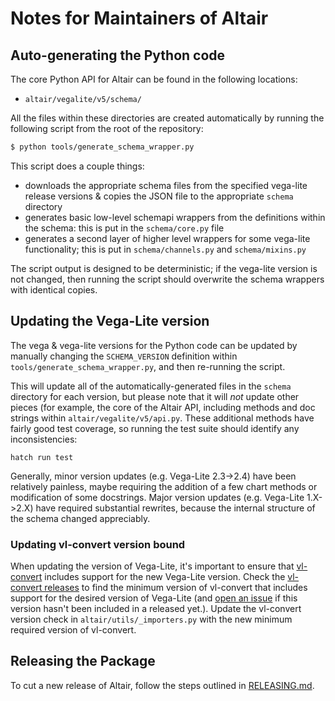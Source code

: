 # Notes for Maintainers of Altair


## Auto-generating the Python code

The core Python API for Altair can be found in the following locations:

- ``altair/vegalite/v5/schema/``

All the files within these directories are created automatically by running
the following script from the root of the repository:

```bash
$ python tools/generate_schema_wrapper.py
```

This script does a couple things:

- downloads the appropriate schema files from the specified vega-lite
  release versions & copies the JSON file to the appropriate ``schema``
  directory
- generates basic low-level schemapi wrappers from the definitions within
  the schema: this is put in the ``schema/core.py`` file
- generates a second layer of higher level wrappers for some vega-lite
  functionality; this is put in ``schema/channels.py`` and ``schema/mixins.py``

The script output is designed to be deterministic; if the vega-lite version
is not changed, then running the script should overwrite the schema wrappers
with identical copies.

## Updating the Vega-Lite version

The vega & vega-lite versions for the Python code can be updated by manually
changing the ``SCHEMA_VERSION`` definition within
``tools/generate_schema_wrapper.py``, and then re-running the script.

This will update all of the automatically-generated files in the ``schema``
directory for each version, but please note that it will *not* update other
pieces (for example, the core of the Altair API, including methods and
doc strings within ``altair/vegalite/v5/api.py``.
These additional methods have fairly good test coverage, so running the test
suite should identify any inconsistencies:
```
hatch run test
```
Generally, minor version updates (e.g. Vega-Lite 2.3->2.4) have been relatively
painless, maybe requiring the addition of a few chart methods or modification
of some docstrings.
Major version updates (e.g. Vega-Lite 1.X->2.X) have required substantial
rewrites, because the internal structure of the schema changed appreciably.

### Updating vl-convert version bound
When updating the version of Vega-Lite, it's important to ensure that 
[vl-convert](https://github.com/vega/vl-convert) includes support for the new Vega-Lite version. 
Check the [vl-convert releases](https://github.com/vega/vl-convert/releases) to find the minimum
version of vl-convert that includes support for the desired version of Vega-Lite (and [open
an issue](https://github.com/vega/vl-convert/issues) if this version hasn't been
included in a released yet.). Update the vl-convert version check in `altair/utils/_importers.py` 
with the new minimum required version of vl-convert.

## Releasing the Package

To cut a new release of Altair, follow the steps outlined in
[RELEASING.md](RELEASING.md).